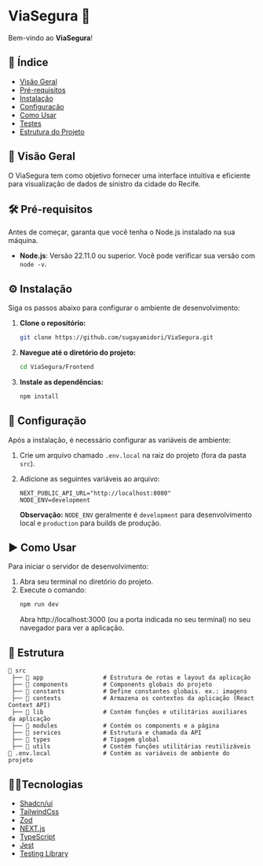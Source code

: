 # ViaSegura 📍

Bem-vindo ao **ViaSegura**!

## 📝 Índice

- [Visão Geral](#visão-geral)
- [Pré-requisitos](#pré-requisitos)
- [Instalação](#instalação)
- [Configuração](#configuração)
- [Como Usar](#como-usar)
- [Testes](#testes)
- [Estrutura do Projeto](#estrutura-do-projeto)

## 🌟 Visão Geral

O ViaSegura tem como objetivo fornecer uma interface intuitiva e eficiente para visualização de dados de sinistro da cidade do Recife.

## 🛠 Pré-requisitos

Antes de começar, garanta que você tenha o Node.js instalado na sua máquina.

- **Node.js**: Versão 22.11.0 ou superior. Você pode verificar sua versão com `node -v`.

## ⚙️ Instalação

Siga os passos abaixo para configurar o ambiente de desenvolvimento:

1.  **Clone o repositório:**
    ```bash
    git clone https://github.com/sugayamidori/ViaSegura.git
    ```
2.  **Navegue até o diretório do projeto:**
    ```bash
    cd ViaSegura/Frontend
    ```
3.  **Instale as dependências:**
    ```bash
    npm install
    ```

## 🔧 Configuração

Após a instalação, é necessário configurar as variáveis de ambiente:

1.  Crie um arquivo chamado `.env.local` na raiz do projeto (fora da pasta `src`).
2.  Adicione as seguintes variáveis ao arquivo:

    ```env
    NEXT_PUBLIC_API_URL="http://localhost:8080"
    NODE_ENV=development
    ```

    **Observação:** `NODE_ENV` geralmente é `development` para desenvolvimento local e `production` para builds de produção.

## ▶️ Como Usar

Para iniciar o servidor de desenvolvimento:

1.  Abra seu terminal no diretório do projeto.
2.  Execute o comando:
    ```bash
    npm run dev
    ```
    Abra http://localhost:3000 (ou a porta indicada no seu terminal) no seu navegador para ver a aplicação.

## 📂 Estrutura

```
📂 src
 ├── 📂 app                 # Estrutura de rotas e layout da aplicação
 ├── 📂 components          # Components globais do projeto
 ├── 📂 constants           # Define constantes globais. ex.: imagens
 ├── 📂 contexts            # Armazena os contextos da aplicação (React Context API)
 ├── 📂 lib                 # Contém funções e utilitários auxiliares da aplicação
 ├── 📂 modules             # Contém os components e a página
 ├── 📂 services            # Estrutura e chamada da API
 ├── 📂 types               # Tipagem global
 ├── 📂 utils               # Contém funções utilitárias reutilizáveis
🔑 .env.local               # Contém as variáveis de ambiente do projeto
```

## 🧑‍💻Tecnologias

- [Shadcn/ui](https://ui.shadcn.com/)
- [TailwindCss](https://tailwindcss.com/)
- [Zod](https://zod.dev/)
- [NEXT.js](https://nextjs.org/)
- [TypeScript](https://www.typescriptlang.org/)
- [Jest](https://jestjs.io/pt-BR/)
- [Testing Library](https://testing-library.com/)
